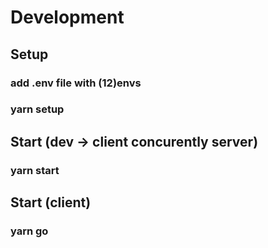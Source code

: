 # Development

## Setup
### add .env file with (12)envs
### yarn setup

## Start (dev -> client concurently server)
### yarn start

## Start (client)
### yarn go